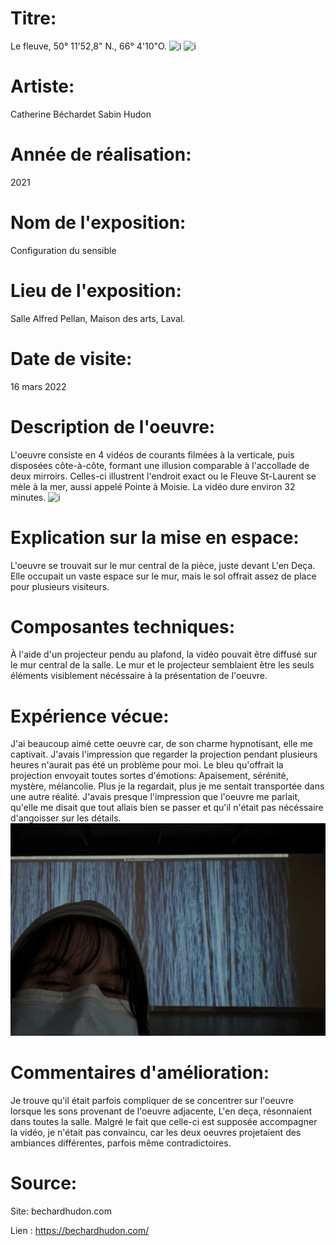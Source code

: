 
# Titre: 
 Le fleuve, 50° 11'52,8" N., 66° 4'10"O.
![i](medias/photos/a.png) 
![i](medias/photos/aa.png) 
 
# Artiste: 
Catherine Béchardet Sabin Hudon

# Année de réalisation: 
2021

# Nom de l'exposition:
Configuration du sensible

# Lieu de l'exposition:
Salle Alfred Pellan, Maison des arts, Laval.

# Date de visite:
16 mars 2022

# Description de l'oeuvre:
L'oeuvre consiste en 4 vidéos de courants filmées à la verticale, puis disposées côte-à-côte, formant une illusion comparable à l'accollade de deux mirroirs. Celles-ci illustrent l'endroit exact ou le Fleuve St-Laurent se mèle à la mer, aussi appelé Pointe à Moisie. La vidéo dure environ 32 minutes.
![i](medias/photos/b.png) 

# Explication sur la mise en espace:
L'oeuvre se trouvait sur le mur central de la pièce, juste devant L'en Deça. Elle occupait un vaste espace sur le mur, mais le sol offrait assez de place pour plusieurs visiteurs.

# Composantes techniques:
À l'aide d'un projecteur pendu au plafond, la vidéo pouvait être diffusé sur le mur central de la salle. Le mur et le projecteur semblaient être les seuls éléments visiblement nécéssaire à la présentation de l'oeuvre.

# Expérience vécue:
J'ai beaucoup aimé cette oeuvre car, de son charme hypnotisant, elle me captivait. J'avais l'impression que regarder la projection pendant plusieurs heures n'aurait pas été un problème pour moi. Le bleu qu'offrait la projection envoyait toutes sortes d'émotions: Apaisement, sérénité, mystère, mélancolie. Plus je la regardait, plus je me sentait transportée dans une autre réalité. J'avais presque l'impression que l'oeuvre me parlait, qu'elle me disait que tout allais bien se passer et qu'il n'était pas nécéssaire d'angoisser sur les détails.
![i](medias/photos/bb.png) 

# Commentaires d'amélioration:
Je trouve qu'il était parfois compliquer de se concentrer sur l'oeuvre lorsque les sons provenant de l'oeuvre adjacente, L'en deça, résonnaient dans toutes la salle. Malgré le fait que celle-ci est supposée accompagner la vidéo, je n'était pas convaincu, car les deux oeuvres projetaient des ambiances différentes, parfois même contradictoires.

# Source:
Site: bechardhudon.com

Lien : https://bechardhudon.com/
